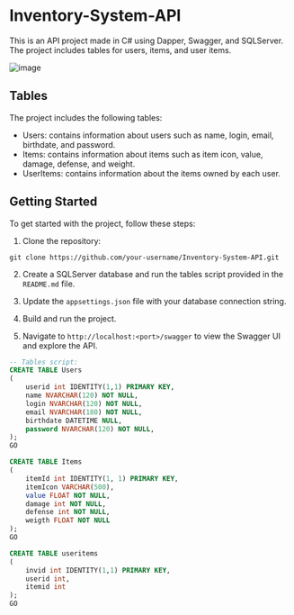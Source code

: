 # Inventory-System-API



This is an API project made in C# using Dapper, Swagger, and SQLServer. The project includes tables for users, items, and user items.

![image](https://user-images.githubusercontent.com/82846956/169732711-5a65f141-bd23-4e70-b45d-28d41a64461c.png)

## Tables

The project includes the following tables:

- Users: contains information about users such as name, login, email, birthdate, and password.
- Items: contains information about items such as item icon, value, damage, defense, and weight.
- UserItems: contains information about the items owned by each user.

## Getting Started

To get started with the project, follow these steps:

1. Clone the repository:

```
git clone https://github.com/your-username/Inventory-System-API.git
```

2. Create a SQLServer database and run the tables script provided in the `README.md` file.

3. Update the `appsettings.json` file with your database connection string.

4. Build and run the project.

5. Navigate to `http://localhost:<port>/swagger` to view the Swagger UI and explore the API.

```sql
-- Tables script:
CREATE TABLE Users
(
    userid int IDENTITY(1,1) PRIMARY KEY,
    name NVARCHAR(120) NOT NULL,
    login NVARCHAR(120) NOT NULL,
    email NVARCHAR(180) NOT NULL,
    birthdate DATETIME NULL,
    password NVARCHAR(120) NOT NULL,
);
GO

CREATE TABLE Items
(
    itemId int IDENTITY(1, 1) PRIMARY KEY,
    itemIcon VARCHAR(500),
    value FLOAT NOT NULL,
    damage int NOT NULL,
    defense int NOT NULL,
    weigth FLOAT NOT NULL
);
GO

CREATE TABLE useritems
(
    invid int IDENTITY(1,1) PRIMARY KEY, 
    userid int,
    itemid int
);
GO
```
